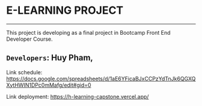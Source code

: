 # E-LEARNING PROJECT
<hr/>
This project is developing as a final project in Bootcamp Front End Developer Course.

## `Developers`: Huy Pham, 

Link schedule: https://docs.google.com/spreadsheets/d/1aE6YFicaBJxCCPzYdTnJk6QGXQXytHWIN1DPc0mMafg/edit#gid=0

Link deployment: https://h-learning-capstone.vercel.app/




